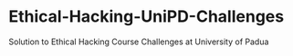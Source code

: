 # Ethical-Hacking-UniPD-Challenges
Solution to Ethical Hacking Course Challenges at University of Padua
